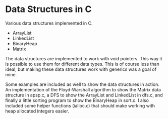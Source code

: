 # Data Structures in C
Various data structures implemented in C.

* ArrayList
* LinkedList
* BinaryHeap
* Matrix

The data structures are implemented to work with void pointers. This way it is possible to use them for different data types. This is of course less than ideal, but making these data structures work with generics was a goal of mine.

Some examples are included as well to show the data structures in action. An implementation of the Floyd-Warshall algorithm to show the Matrix data structure in apsp.c, a DFS to show the ArrayList and LinkedList in dfs.c, and finally a little sorting program to show the BinaryHeap in sort.c. I also included some helper functions (ialloc.c) that should make working with heap allocated integers easier.